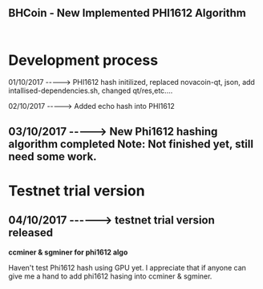 <b> BHCoin - New Implemented PHI1612 Algorithm </b><br /><br />
-----------------------------------------------------------------
Development process
===========================

01/10/2017 -----> PHI1612 hash initilized, replaced novacoin-qt, json, add intallised-dependencies.sh, changed qt/res,etc....

02/10/2017 -----> Added echo hash into PHI1612

03/10/2017 -----> New Phi1612 hashing algorithm completed
Note: Not finished yet, still need some work. 
-------------------------------------------------------------------
Testnet trial version
===========================

04/10/2017 ------> testnet trial version released 
-------------------------------------------------------------------

<b> ccminer & sgminer for phi1612 algo </b> 

Haven't test Phi1612 hash using GPU yet. I appreciate that if anyone can give me a hand to add phi1612 hasing into ccminer & sgminer.

